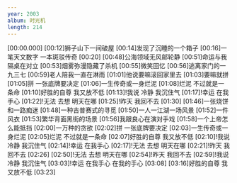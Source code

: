 ```yaml
---
year: 2003
album: 时光机
length: 214
---
```

[00:00.000]
[00:12]狮子山下一间破屋
[00:14]发现了沉睡的一个箱子
[00:16]一笔天文数字 一本斑驳传奇
[00:20]
[00:48]公海领域无风邮轮静
[00:51]命运与我隔桌在对立
[00:53]烟雾弥漫隐藏了杀机
[00:55]微笑回忆
[00:56]逃离家门的一九三七
[00:59]老人陪我一直在淋雨
[01:01]他说要嘛滚回家里去
[01:03]要嘛就拼
[01:05]拼 一张底牌要决定
[01:06]一生传奇或一身烂泥
[01:08]烂泥 不过就是一条命
[01:10]好胜的自尊 我又放不低
[01:13]!我说 冷静 我沉住气
[01:17]!幸运 在我手心
[01:22]!无法 去想 明天在哪
[01:25]!昨天 我回不去
[01:30]
[01:46]一张烧饼和一路痴迷
[01:48]一种吉普赛式的寻觅
[01:50]一人一江湖一场风景
[01:52]一件风衣
[01:53]繁华背面黑街的场景
[01:56]我跟良心在演对手戏
[01:58]一个上帝怎么能抵挡
[02:00]一万种的贪欲
[02:02]拼 一张底牌要决定
[02:03]一生传奇或一身烂泥
[02:05]烂泥 不过就是一条命
[02:07]好胜的自尊 我又放不低
[02:10]!我说 冷静 我沉住气
[02:14]!幸运 在我手心
[02:17]!无法 去想 明天在哪
[02:21]!昨天 我回不去
[02:26]
[02:50]!无法 去想 明天在哪
[02:54]!昨天 我回不去
[02:59]!我说 冷静 我沉住气
[03:03]!幸运 在我手心 在我的手心
[03:08]
[03:16]好胜的自尊 我又放不低
[03:23]